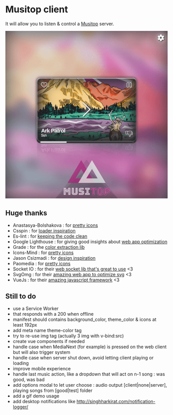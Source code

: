 # Musitop client

It will allow you to listen & control a [Musitop](https://github.com/Shuunen/musitop) server.

![Looking](https://github.com/Shuunen/musitop-client/blob/master/designs/v3.0_c.png)

## Huge thanks

* Anastasya-Bolshakova : for [pretty icons](https://www.iconfinder.com/nastu_bol)
* Csspin : for [loader inspiration](https://github.com/webkul/csspin)
* Es-lint : for [keeping the code clean](http://eslint.org/)
* Google Lighthouse : for giving good insights about [web app optimization](https://developers.google.com/web/tools/lighthouse/)
* Grade : for the [color extraction lib](https://github.com/benhowdle89/grade)
* Icons-Mind : for [pretty icons](https://www.iconfinder.com/iconsmind)
* Jason Csizmadi : for [design inspiration](https://dribbble.com/shots/1012466-Tyco-Music-player)
* Paomedia : for [pretty icons](https://www.iconfinder.com/paomedia)
* Socket IO : for their [web socket lib that's great to use](http://socket.io/) <3
* SvgOmg : for their [amazing web app to optimize svg](https://jakearchibald.github.io/svgomg/) <3
* VueJs : for their [amazing javascript framework](https://vuejs.org/) <3


## Still to do

* use a Service Worker
* that responds with a 200 when offline
* manifest should contains background_color, theme_color & icons at least 192px
* add meta name theme-color tag
* try to re-use img tag (actually 3 img with v-bind:src)
* create vue components if needed
* handle case when MediaNext (for example) is pressed on the web client but will also trigger system
* handle case when server shut down, avoid letting client playing or loading
* improve mobile experience
* handle last music action, like a dropdown that will act on n-1 song : was good, was bad
* add options modal to let user choose : audio output [client|none|server], playing songs from [good|test] folder
* add a gif demo usage
* add desktop notifications like http://singhharkirat.com/notification-logger/
